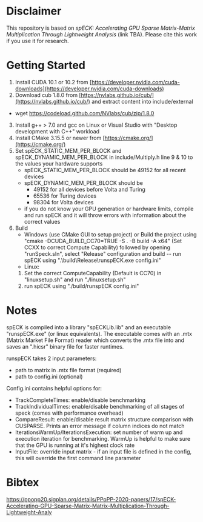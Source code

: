 # Disclaimer
This repository is based on *spECK: Accelerating GPU Sparse Matrix-Matrix Multiplication Through Lightweight Analysis* (link TBA). Please cite this work if you use it for research.

# Getting Started
1. Install CUDA 10.1 or 10.2 from [https://developer.nvidia.com/cuda-downloads](https://developer.nvidia.com/cuda-downloads)
2. Download cub 1.8.0 from [https://nvlabs.github.io/cub/](https://nvlabs.github.io/cub/) and extract content into include/external
- wget https://codeload.github.com/NVlabs/cub/zip/1.8.0 
3. Install g++ > 7.0 and gcc on Linux or Visual Studio with "Desktop development with C++" workload
4. Install CMake 3.15.5 or newer from [https://cmake.org/](https://cmake.org/)
5. Set spECK_STATIC_MEM_PER_BLOCK and spECK_DYNAMIC_MEM_PER_BLOCK in include/Multiply.h line 9 & 10 to the values your hardware supports
    - spECK_STATIC_MEM_PER_BLOCK should be 49152 for all recent devices
    - spECK_DYNAMIC_MEM_PER_BLOCK should be 
        - 49152 for all devices before Volta and Turing
        - 65536 for Turing devices
        - 98304‬ for Volta devices
    - if you do not know your GPU generation or hardware limits, compile and run spECK and it will throw errors with information about the correct values
6. Build
    - Windows (use CMake GUI to setup project) or Build the project using "cmake -DCUDA_BUILD_CC70=TRUE -S . -B build -A x64" (Set CCXX to correct Compute Capability) followed by opening "runSpeck.sln", select "Release" configuration and build 
        -- run spECK using ".\build\Release\runspECK.exe <path-to-csr-matrix> config.ini"
    - Linux:
    1. Set the correct ComputeCapability (Default is CC70) in "linuxsetup.sh" and run "./linuxsetup.sh"
    2. run spECK using "./build/runspECK <path-to-csr-matrix> config.ini"


# Notes

spECK is compiled into a library "spECKLib.lib" and an executable "runspECK.exe" (or linux equivalents).
The executable comes with an .mtx (Matrix Market File Format) reader which converts the .mtx file into and saves an ".hicsr" binary file for faster runtimes.

runspECK takes 2 input parameters: 
- path to matrix in .mtx file format (required)
- path to config.ini (optional)

Config.ini contains helpful options for: 
- TrackCompleteTimes: enable/disable benchmarking
- TrackIndividualTimes: enable/disable benchmarking of all stages of speck (comes with performance overhead)
- CompareResult: enable/disable result matrix structure comparison with CUSPARSE. Prints an error message if column indices do not match
- IterationsWarmUp/IterationsExecution: set number of warm up and execution iteration for benchmarking. WarmUp is helpful to make sure that the GPU is running at it's highest clock rate
- InputFile: override input matrix - if an input file is defined in the config, this will override the first command line parameter


# Bibtex
https://ppopp20.sigplan.org/details/PPoPP-2020-papers/17/spECK-Accelerating-GPU-Sparse-Matrix-Matrix-Multiplication-Through-Lightweight-Analy
